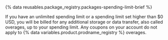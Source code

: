 {% data reusables.package_registry.packages-spending-limit-brief %}

If you have an unlimited spending limit or a spending limit set higher than $0 USD, you will be billed for any additional storage or data transfer, also called overages, up to your spending limit. Any coupons on your account do not apply to {% data variables.product.prodname_registry %} overages.
